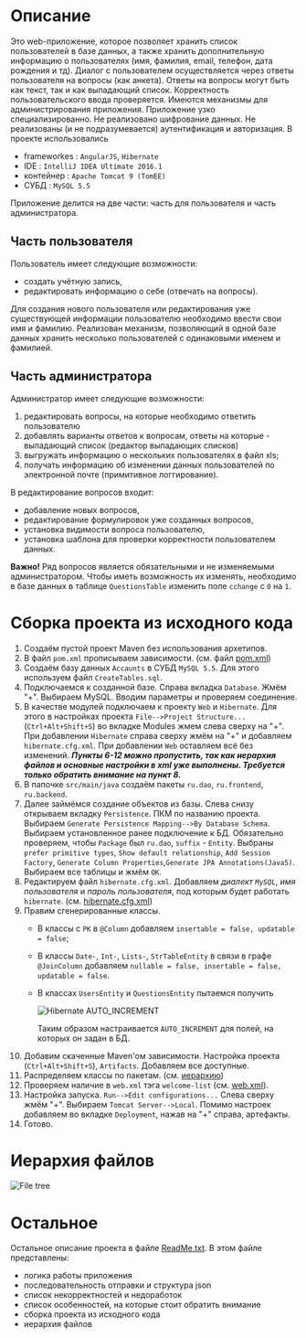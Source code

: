 # Описание
   Это web-приложение, которое позволяет хранить список пользователей в базе данных, а также хранить дополнительную информацию о пользователях (имя, фамилия, email, телефон, дата рождения и тд). Диалог с пользователем осуществляется через ответы пользователя на вопросы (как анкета). Ответы на вопросы могут быть как текст, так и как выпадающий список. Корректность пользовательского ввода проверяется. Имеются механизмы для администрирования приложения.
   Приложение узко специализированно. Не реализовано шифрование данных. Не реализованы (и не подразумевается) аутентификация и авторизация.
   В проекте использовались
* frameworkes : `AngularJS`, `Hibernate`
* IDE : `IntelliJ IDEA Ultimate 2016.1`
* контейнер : `Apache Tomcat 9 (TomEE)`
* СУБД : `MySQL 5.5`

Приложение делится на две части: часть для пользователя и часть администратора.

## Часть пользователя
   Пользователь имеет следующие возможности:
* создать учётную запись,
* редактировать информацию о себе (отвечать на вопросы).

Для создания нового пользователя или редактирования уже существующей информации пользователю необходимо ввести свои имя и фамилию. Реализован механизм, позволяющий в одной базе данных хранить несколько пользователей с одинаковыми именем и фамилией.

## Часть администратора
   Администратор имеет следующие возможности:

1. редактировать вопросы, на которые необходимо ответить пользователю
2. добавлять варианты ответов к вопросам, ответы на которые - выпадающий список (редактор выпадающих списков)
3. выгружать информацию о нескольких пользователях в файл xls;
4. получать информацию об изменении данных пользователей по электронной почте (примитивное логгирование).

В редактирование вопросов входит:
* добавление новых вопросов,
* редактирование формулировок уже созданных вопросов,
* установка видимости вопроса пользователю,
* установка шаблона для проверки корректности пользователем данных.

**Важно!** Ряд вопросов является обязательными и не изменяемыми администратором. Чтобы иметь возможность их изменять, необходимо в базе данных в таблице `QuestionsTable` изменить поле `cchange` с `0` на `1`.

# Сборка проекта из исходного кода

 1. Создаём пустой проект Maven без использования архетипов.
 2. В файл `pom.xml` прописываем зависимости. (см. файл [pom.xml](https://github.com/kadze009/Accounts/blob/master/AccauntsWebApp/pom.xml))
 3. Создаём базу данных `Accaunts` в СУБД `MySQL 5.5`. Для этого используем файл `CreateTables.sql`.
 4. Подключаемся к созданной базе. Справа вкладка `Database`. Жмём "+". Выбираем MySQL. Вводим
    параметры и проверяем соединение.
 5. В качестве модулей подключаем к проекту `Web` и `Hibernate`. Для этого в настройках проекта
    `File-->Project Structure...` (`Ctrl+Alt+Shift+S`) во вкладке Modules жмем слева сверху на "+". При
    добавлении `Hibernate` справа сверху жмём на "+" и добавляем `hibernate.cfg.xml`. При добавлении `Web`
    оставляем всё без изменений. _**Пункты 6-12 можно пропустить, так как иерархия файлов и основные настройки в xml уже выполнены. Требуется только обратить внимание на пункт 8.**_
 6. В папочке `src/main/java` создаём пакеты `ru.dao`, `ru.frontend`, `ru.backend`.
 7. Далее займёмся создание объектов из базы. Слева снизу открываем вкладку `Persistence`. ПКМ по
    названию проекта. Выбираем `Generate Persistence Mapping-->By Database Schema`. Выбираем
    установленное ранее подключение к БД. Обязательно проверяем, чтобы `Package` был `ru.dao`,
    `suffix` - `Entity`. Выбраны `prefer primitive types`, `Show default relationship`,
    `Add Session Factory`, `Generate Column Properties`,`Generate JPA Annotations(Java5)`. Выбираем
    все таблицы и жмём `OK`.
 8. Редактируем файл `hibernate.cfg.xml`. Добавляем _диалект `MySQL`_, _имя пользователя_ и _пароль пользователя_, под которым будет работать `hibernate`. (см. [hibernate.cfg.xml](https://github.com/kadze009/Accounts/blob/master/AccauntsWebApp/src/main/resources/hibernate.cfg.xml))
 9. Правим сгенерированные классы.
    - В классы с `PK` в `@Column` добавляем `insertable = false, updatable = false`;
    - В классы `Date-`, `Int-`, `Lists-`, `StrTableEntity` в связи в графе `@JoinColumn` добавляем `nullable = false, insertable = false, updatable = false`.
    - В классах `UsersEntity` и `QuestionsEntity` пытаемся получить

      ![Hibernate AUTO_INCREMENT](https://pp.vk.me/c630720/v630720647/43623/dZgY_U1E2p8.jpg)

      Таким образом настраивается `AUTO_INCREMENT` для полей, на которых он задан в БД.
 10. Добавим скаченные Maven'ом зависимости. Настройка проекта (`Ctrl+Alt+Shift+S`), `Artifacts`. Добавляем все доступные.
 11. Распределяем классы по пакетам. (см. [иерархию](https://github.com/kadze009/Accounts/blob/master/ReadMe.txt))
 12. Проверяем наличие в `web.xml` тэга `welcome-list` (см. [web.xml](https://github.com/kadze009/Accounts/blob/master/AccauntsWebApp/web/WEB-INF/web.xml)).
 13. Настройка запуска. `Run-->Edit configurations...` Слева сверху жмём "+". Выбираем
     `Tomcat Server-->Local`. Помимо настроек добавляем во вкладке `Deployment`, нажав на "+" справа,
     артефакты.
 14. Готово.

# Иерархия файлов

![File tree](https://pp.vk.me/c630720/v630720647/43633/YuuLK2rchjo.jpg)

# Остальное

Остальное описание проекта в файле [ReadMe.txt](https://github.com/kadze009/Accounts/blob/master/ReadMe.txt). В этом файле представлены:
* логика работы приложения
* последовательность отправки и структура json
* список некорректностей и недоработок
* список особенностей, на которые стоит обратить внимание
* сборка проекта из исходного кода
* иерархия файлов
